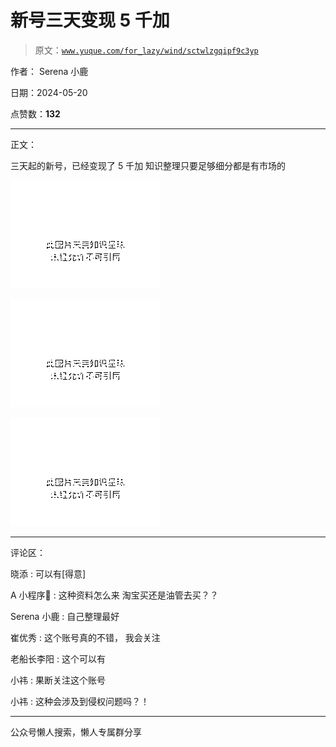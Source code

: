 # 新号三天变现 5 千加

> 原文：[`www.yuque.com/for_lazy/wind/sctwlzgqipf9c3yp`](https://www.yuque.com/for_lazy/wind/sctwlzgqipf9c3yp)

作者： Serena 小鹿

日期：2024-05-20

点赞数：**132**

* * *

正文：

三天起的新号，已经变现了 5 千加 知识整理只要足够细分都是有市场的

![](img/67e1fb58baa788a9b02e267f7123de7a.png)

![](img/eaabfdc6352fd64985318b8291759493.png)

![](img/a33b5b5be246449ac4b69f42310803be.png)

* * *

评论区：

晓添 : 可以有[得意]

A 小程序 : 这种资料怎么来 淘宝买还是油管去买？？

Serena 小鹿 : 自己整理最好

崔优秀 : 这个账号真的不错， 我会关注

老船长李阳 : 这个可以有

小祎 : 果断关注这个账号

小祎 : 这种会涉及到侵权问题吗？！

* * *

公众号懒人搜索，懒人专属群分享